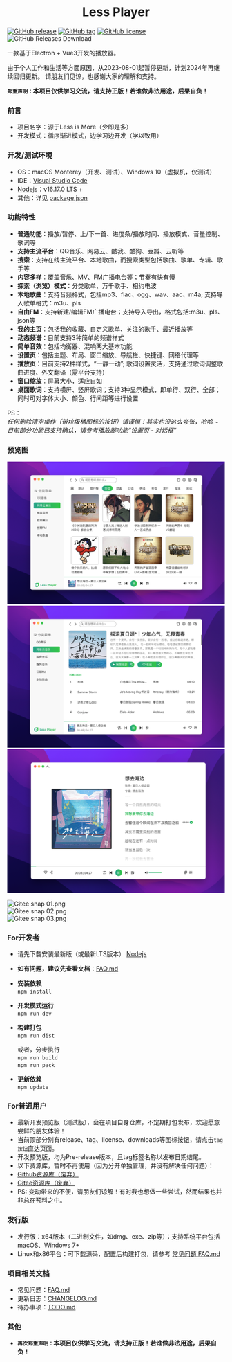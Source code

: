 # <div style="text-align: center;">Less Player<div>  
  
[![GitHub release](https://img.shields.io/github/release/GeekLee2012/Less-Player-Desktop)](https://github.com/GeekLee2012/Less-Player-Desktop/releases)
[![GitHub tag](https://img.shields.io/github/tag/GeekLee2012/Less-Player-Desktop)](https://github.com/GeekLee2012/Less-Player-Desktop/releases)
[![GitHub license](https://img.shields.io/github/license/GeekLee2012/Less-Player-Desktop)](https://github.com/GeekLee2012/Less-Player-Desktop/blob/main/LICENSE)
![GitHub Releases Download](https://img.shields.io/github/downloads/GeekLee2012/Less-Player-Desktop/total)  
    
  
一款基于Electron + Vue3开发的播放器。  
  
由于个人工作和生活等方面原因，从2023-08-01起暂停更新，计划2024年再继续回归更新。 
请朋友们见谅，也感谢大家的理解和支持。

<b>`郑重声明：`本项目仅供学习交流，请支持正版！若谁做非法用途，后果自负！</b>   
  
### 前言  
* 项目名字：源于Less is More（少即是多）
* 开发模式：循序渐进模式，边学习边开发（学以致用）  
  
### 开发/测试环境
* OS：macOS Monterey（开发、测试）、Windows 10（虚拟机，仅测试）  
* IDE：[Visual Studio Code](https://code.visualstudio.com/)
* [Nodejs](https://nodejs.org/)：v16.17.0 LTS +  
* 其他：详见 [package.json](package.json)    
  
### 功能特性
* <b>普通功能</b>：播放/暂停、上/下一首、进度条/播放时间、播放模式、音量控制、歌词等 
* <b>支持主流平台</b>：QQ音乐、网易云、酷我、酷狗、豆瓣、云听等  
* <b>搜索</b>：支持在线主流平台、本地歌曲，而搜索类型包括歌曲、歌单、专辑、歌手等
* <b>内容多样</b>：覆盖音乐、MV、FM广播电台等；节奏有快有慢  
* <b>探索（浏览）模式</b>：分类歌单、万千歌手、相约电波  
* <b>本地歌曲</b>：支持音频格式，包括mp3、flac、ogg、wav、aac、m4a; 支持导入歌单格式：m3u、pls 
* <b>自由FM</b>：支持新建/编辑FM广播电台；支持导入导出，格式包括:m3u、pls、json等  
* <b>我的主页</b>：包括我的收藏、自定义歌单、关注的歌手、最近播放等  
* <b>动态频谱</b>：目前支持3种简单的频谱样式  
* <b>简单音效</b>：包括均衡器、混响两大基本功能  
* <b>设置页</b>：包括主题、布局、窗口缩放、导航栏、快捷键、网络代理等  
* <b>播放页</b>：目前支持2种样式，“一静一动”; 歌词设置灵活，支持通过歌词调整歌曲进度、外文翻译（需平台支持） 
* <b>窗口缩放</b>：屏幕大小，适应自如  
* <b>桌面歌词</b>：支持横屏、竖屏歌词；支持3种显示模式，即单行、双行、全部；同时可对字体大小、颜色、行间距等进行设置 
  
PS：  
*任何删除清空操作（带垃圾桶图标的按钮）请谨慎！其实也没这么夸张，哈哈 ~*  
*目前部分功能已支持确认，请参考播放器功能“设置页 - 对话框”*  
  
### 预览图  
![Github snap 11.png](https://github.com/GeekLee2012/Less-Player/blob/main/snapshot/snap%2011.png)  
![Github snap 12.png](https://github.com/GeekLee2012/Less-Player/blob/main/snapshot/snap%2012.png)  
![Github snap 13.png](https://github.com/GeekLee2012/Less-Player/blob/main/snapshot/snap%2013.png)  
  
![Gitee snap 01.png](https://gitee.com/rive08/resources/raw/master/less-player-desktop/temp/snap%2001.png)  
![Gitee snap 02.png](https://gitee.com/rive08/resources/raw/master/less-player-desktop/temp/snap%2002.png)  
![Gitee snap 03.png](https://gitee.com/rive08/resources/raw/master/less-player-desktop/temp/snap%2003.png)  
   
### For开发者  
* 请先下载安装最新版（或最新LTS版本） [Nodejs](https://nodejs.org/)  

* <b>如有问题，建议先查看文档</b>：[FAQ.md](FAQ.md) 
  
* <b>安装依赖</b>  
  `npm install`
  
* <b>开发模式运行</b>  
  `npm run dev`
  
* <b>构建打包</b>  
  `npm run dist`  
      
  或者，分步执行  
  `npm run build`  
  `npm run pack`  
  
* <b>更新依赖</b>  
  `npm update`
  
### For普通用户
* 最新开发预览版（测试版），会在项目自身仓库，不定期打包发布，欢迎愿意尝鲜的朋友体验！
* 当前顶部分别有release、tag、license、downloads等图标按钮，请点击`tag按钮`直达页面。
* 开发预览版，均为Pre-release版本，且tag标签名称以发布日期结尾。
* 以下资源库，暂时不再使用（因为分开单独管理，并没有解决任何问题）：
* [Github资源库（废弃）](https://github.com/GeekLee2012/Resources/releases/)  
* [Gitee资源库（废弃）](https://gitee.com/rive08/resources/releases/)  
* PS: 变动带来的不便，请朋友们谅解！有时我也想做一些尝试，然而结果也并非总在预料之中。 
  
### 发行版  
* 发行版：x64版本（二进制文件，如dmg、exe、zip等）；支持系统平台包括macOS、Windows 7+  
* Linux和x86平台：可下载源码，配置后构建打包，请参考 [常见问题 FAQ.md](FAQ.md)
  
### 项目相关文档
* 常见问题：[FAQ.md](FAQ.md)  
* 更新日志：[CHANGELOG.md](CHANGELOG.md) 
* 待办事项：[TODO.md](TODO.md)  
  
### 其他  
* <b>`再次郑重声明：`本项目仅供学习交流，请支持正版！若谁做非法用途，后果自负！</b>